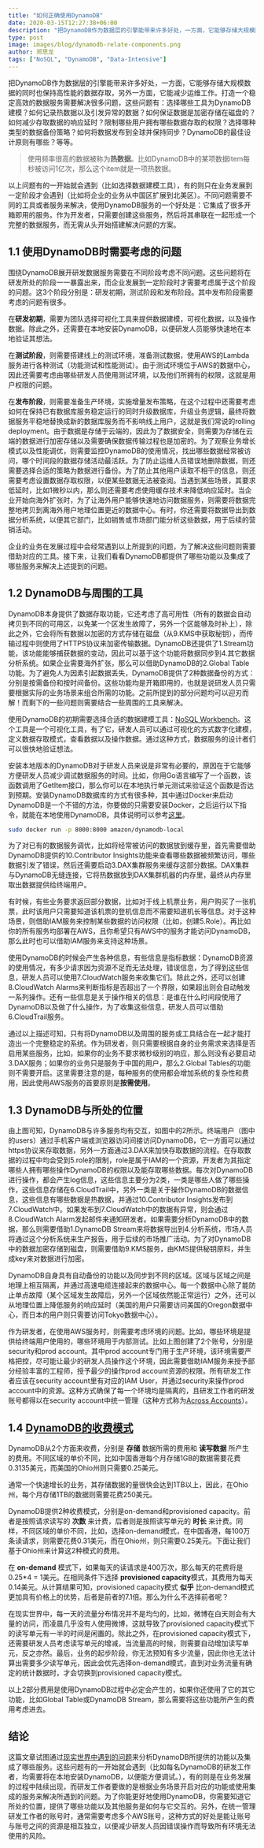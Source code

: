 ```yaml
---
title: "如何正确使用DynamoDB"
date: 2020-03-15T12:27:38+06:00
description: "把DynamoDB作为数据层的引擎能带来许多好处，一方面，它能够存储大规模数据的同时也保持高性能的数据存取，另外一方面，它能减少运维工作。打造一个稳定高效的数据服务需要解决很多问题，这些问题有：选择哪些工具为DynamoDB建模？如何记录热数据以及引发异常的数据？如何保证数据是加密存储在磁盘的？如何减少存取数据的响应延时？限制哪些用户拥有哪些数据存取的权限？选择哪种类型的数据备份策略？如何将数据发布到全球并保持同步？DynamoDB的最佳设计原则有哪些？等等。"
type: post
image: images/blog/dynamodb-relate-components.png
author: 郑思龙
tags: ["NoSQL", "DynamoDB", "Data-Intensive"]
---
```


把DynamoDB作为数据层的引擎能带来许多好处，一方面，它能够存储大规模数据的同时也保持高性能的数据存取，另外一方面，它能减少运维工作。打造一个稳定高效的数据服务需要解决很多问题，这些问题有：选择哪些工具为DynamoDB建模？如何记录热数据以及引发异常的数据？如何保证数据是加密存储在磁盘的？如何减少存取数据的响应延时？限制哪些用户拥有哪些数据存取的权限？选择哪种类型的数据备份策略？如何将数据发布到全球并保持同步？DynamoDB的最佳设计原则有哪些？等等。

> 使用频率很高的数据被称为**热数据**。比如DynamoDB中的某项数据item每秒被访问1亿次，那么这个item就是一项热数据。

以上问题有的一开始就会遇到（比如选择数据建模工具），有的则只在业务发展到一定阶段才会遇到（比如将企业的业务从中国区扩展到北美区）。不同问题需要不同的工具或者服务来解决，使用DynamoDB服务的一个好处是：它集成了很多开箱即用的服务。作为开发者，只需要创建这些服务，然后将其串联在一起形成一个完整的数据服务，而无需从头开始搭建解决问题的方案。

## 1.1 使用DynamoDB时需要考虑的问题

围绕DynamoDB展开研发数据服务需要在不同阶段考虑不同问题。这些问题将在研发所处的阶段一一暴露出来，而企业发展到一定阶段时才需要考虑属于这个阶段的问题。这3个阶段分别是：研发初期，测试阶段和发布阶段。其中发布阶段需要考虑的问题有很多。

在**研发初期**，需要为团队选择可视化工具来提供数据建模，可视化数据，以及操作数据。除此之外，还需要在本地安装DynamoDB，以便研发人员能够快速地在本地验证其想法。

在**测试阶段**，则需要搭建线上的测试环境，准备测试数据，使用AWS的Lambda服务进行各种测试（功能测试和性能测试）。由于测试环境位于AWS的数据中心，因此还需要考虑由哪些研发人员使用测试环境，以及他们所拥有的权限，这就是用户权限的问题。

在**发布阶段**，则需要准备生产环境，实施增量发布策略，在这个过程中还需要考虑如何在保持已有数据库服务稳定运行的同时升级数据库，升级业务逻辑，最终将数据服务平稳地替换成新的数据库服务而不影响线上用户，这就是我们常说的rolling deployment。由于数据是存储于云端的，因此为了数据安全，则需要为存储在云端的数据进行加密存储以及需要确保数据传输过程也是加密的。为了观察业务增长模式以及性能调优，则需要监控DynamoDB的使用情况，找出哪些数据经常被访问，哪个时间段的数据存储活动最活跃。为了防止运维人员错误地删除数据，则还需要选择合适的策略为数据进行备份。为了防止其他用户读取不相干的信息，则还需要考虑设置数据存取权限，以便某些数据无法被查阅。当遇到某些场景，其要求低延时，比如1微秒以内，那么则还需要考虑使用缓存技术来降低响应延时。当企业开始向海外扩张时，为了让海外用户能够快速地访问数据服务，则需要将数据完整地拷贝到离海外用户地理位置更近的数据中心。有时，你还需要将数据导出到数据分析系统，以便其它部门，比如销售或市场部门能分析这些数据，用于后续的营销活动。

企业的业务在发展过程中会经常遇到以上所提到的问题，为了解决这些问题则需要借助对应的工具。接下来，让我们看看DynamoDB都提供了哪些功能以及集成了哪些服务来解决上述提到的问题。

## 1.2 DynamoDB与周围的工具

DynamoDB本身提供了数据存取功能，它还考虑了高可用性（所有的数据会自动拷贝到不同的可用区，以免某一个区发生故障了，另外一个区能够及时补上），除此之外，它会将所有数据以加密的方式存储在磁盘（从9.KMS中获取秘钥），而传输过程中则使用了HTTPS协议来加密传输数据。DynamoDB还提供了1.Stream功能，该功能能够捕获数据的变动，因此可以基于这个功能将数据同步到4.其它数据分析系统。如果企业需要海外扩张，那么可以借助DynamoDB的2.Global Table功能。为了避免人为因素引起数据丢失，DynamoDB提供了2种数据备份的方式：分别是按需备份和按时间备份。这些功能均是开箱即用的，也就是说研发人员只需要根据实际的业务场景来组合所需的功能。之前所提到的部分问题均可以迎刃而解！而剩下的一些问题则需要结合一些周围的工具来解决。

使用DynamoDB的初期需要选择合适的数据建模工具：[NoSQL Workbench](https://docs.aws.amazon.com/amazondynamodb/latest/developerguide/workbench.settingup.html)。这个工具是一个可视化工具，有了它，研发人员可以通过可视化的方式数字化建模，定义数据存取模式，查看数据以及操作数据。通过这种方式，数据服务的设计者们可以很快地验证想法。

安装本地版本的DynamoDB对于研发人员来说是非常有必要的，原因在于它能够方便研发人员减少调试数据服务的时间。比如，你用Go语言编写了一个函数，该函数调用了GetItem接口，那么你可以在本地执行单元测试来验证这个函数是否达到预期。安装DynamoDB数据库的方式有很多种，其中通过Docker来启动DynamoDB是一个不错的方法，你要做的只需要安装Docker，之后运行以下指令，就能在本地使用DynamoDB。具体说明可以参考[这里](https://docs.aws.amazon.com/amazondynamodb/latest/developerguide/DynamoDBLocal.Docker.html)。

```bash
sudo docker run -p 8000:8000 amazon/dynamodb-local
```

为了对已有的数据服务调优，比如将经常被访问的数据放到缓存里，首先需要借助DynamoDB提供的10.Contributor Insights功能来查看哪些数据被频繁访问，哪些数据引发了错误，然后还需要启动3.DAX集群服务来缓存这部分数据。DAX集群与DynamoDB无缝连接，它将热数据放到DAX集群机器的内存里，最终从内存里取出数据提供给终端用户。

有时候，有些业务要求返回部分数据，比如对于线上机票业务，用户购买了一张机票，此时该用户只需要知道该机票的登机信息而不需要知道机长等信息。对于这种场景，则借助IAM服务来控制某些数据的访问权限（比如，创建5.Role）。再比如你的所有服务均部署在AWS，且你希望只有AWS中的服务才能访问DynamoDB，那么此时也可以借助IAM服务来支持这种场景。

使用DynamoDB的时候会产生各种信息，有些信息是指标数据：DynamoDB资源的使用情况，有多少请求因为资源不足而无法处理，错误信息，为了得到这些信息，研发人员可以使用7.CloudWatch服务来收集它们。除此之外，还可以创建8.CloudWatch Alarms来判断指标是否超出了一个界限，如果超出则会自动触发一系列操作。还有一些信息是关于操作相关的信息：是谁在什么时间段使用了DynamoDB以及做了什么操作，为了收集这些信息，研发人员可以借助6.CloudTrail服务。

通过以上描述可知，只有将DynamoDB以及周围的服务或工具结合在一起才能打造出一个完整稳定的系统。作为研发者，则只需要根据自身的业务需求来选择是否启用某些服务，比如，如果你的业务不要求微秒级别的响应，那么则没有必要启动3.DAX服务；如果你的业务只是服务于中国的用户，那么2.Global Tables的功能则不需要开启。这里需要注意的是，每种服务的使用都会增加系统的复杂性和费用，因此使用AWS服务的首要原则是**按需使用**。

## 1.3 DynamoDB与所处的位置

由上图可知，DynamoDB与许多服务均有交互，如图中的2所示。终端用户（图中的users）通过手机客户端或浏览器访问间接访问DynamoDB，它一方面可以通过https协议来存取数据，另外一方面通过3.DAX来加快存取数据的流程。在存取数据的过程中均会受到5.role的限制，role是属于IAM的一个资源，开发者为其指定哪些人拥有哪些操作DynamoDB的权限以及能存取哪些数据。每次对DynamoDB进行操作，都会产生log信息，这些信息主要分为2类，一类是哪些人做了哪些操作，这些信息存储在6.CloudTrail中，另外一类是关于操作DynamoDB的数据信息，这些信息有哪些数据是热数据，并通过10.Contributor Insights发布到7.CloudWatch中。如果发布到7.CloudWatch中的数据有异常，则会通过8.CloudWatch Alarm发起邮件来通知研发者。如果需要分析DynamoDB中的数据，那么则需要借助1.DynamoDB Stream来将数据导出到4.分析系统，市场人员将通过这个分析系统来生产报告，用于后续的市场推广活动。为了对DynamoDB中的数据加密存储到磁盘，则需要借助9.KMS服务，由KMS提供秘钥原料，并生成key来对数据进行加密。

DynamoDB自身具有自动备份的功能以及同步到不同的区域。区域与区域之间是地理上相互隔离，并通过高速电缆连接起来的数据中心。每一个数据中心除了能防止单点故障（某个区域发生故障后，另外一个区域依然能正常运行）之外，还可以从地理位置上降低服务的响应延时（美国的用户只需要访问美国的Oregon数据中心，而日本的用户则只需要访问Tokyo数据中心）。

作为研发者，在使用AWS服务时，则需要考虑环境的问题。比如，哪些环境是提供给终端用户使用的，哪些环境用于内部测试。比如上图创建了2个账号，分别是security和prod account。其中prod account专门用于生产环境，该环境需要严格把控，尽可能让最少的研发人员操作这个环境，因此需要借助IAM服务来授予部分经验丰富的工程师，授予最少的操作prod account资源的权限。所有研发工作者应该在security account里有对应的IAM User，并通过security来操作prod account中的资源。这种方式确保了每一个环境均是隔离的，且研发工作者的研发账号都得以在security account中统一管理（这种方式称为[Across Accounts](https://2cloudlab.com/portfolio/how-to-construct-enterprise-accounts/)）。

## 1.4 [DynamoDB的收费模式](https://aws.amazon.com/dynamodb/pricing/on-demand/)

DynamoDB从2个方面来收费，分别是 **存储** 数据所需的费用和 **读写数据** 所产生的费用。不同区域的单价不同，比如中国香港每个月存储1GB的数据需要花费0.3135美元，而美国的Ohio州则只需要0.25美元。

通常一个快速增长的业务，其存储数据的量很快会达到1TB以上，因此，在Ohio州，每个月存储1TB的数据则需要花费250美元。

DynamoDB提供2种收费模式，分别是on-demand和provisioned capacity。前者是按照请求读写的 **次数** 来计费，后者则是按照读写单元的 **时长** 来计费。同样，不同区域的单价不同，比如，选择on-demand模式，在中国香港，每100万条读请求，则需要花费0.31美元，而在Ohio州，则只需要0.25美元。下面让我们基于Ohio州来计算这2种模式的费用。

在 **on-demand** 模式下，如果每天的读请求是400万次，那么每天的花费将是0.25*4 = 1美元。在相同条件下选择 **provisioned capacity**模式，其费用为每天0.14美元。从计算结果可知，provisioned capacity模式 **似乎** 比on-demand模式更加具有价格上的优势，后者是前者的7.1倍。那么为什么不选择前者呢？

在现实世界中，每一天的流量分布情况并不是均匀的，比如，微博在白天则会有大量的访问，而凌晨几乎没有人使用微博，这就导致了provisioned capacity模式下的读写单元有一半的时间是闲置的。除此之外，在provisioned capacity模式下，还需要研发人员考虑读写单元的增减，当流量高的时候，则需要自动增加读写单元，反之亦然。最后，业务的起步阶段，你无法预知有多少流量，因此你也无法计算出需要多少读写单元，因此会优先选择on-demand模式，直到对业务流量有确定的统计数据时，才会切换到provisioned capacity模式。

以上2部分费用是使用DynamoDB过程中必定会产生的，如果你还使用了它的其它功能，比如Global Table或DynamoDB Stream，那么需要将这些功能所产生的费用考虑进去。

## 结论

这篇文章试图通过[现实世界中遇到的问题](https://2cloudlab.com/nosql/amazon-back-end-data-system/)来分析DynamoDB所提供的功能以及集成了哪些服务。这些问题有的一开始就会遇到（比如每名DynamoDB的研发工作者，均需要将在本地安装DynamoDB，以便能方便调试。），有的则是在业务发展的过程中陆续出现，而研发工作者要做的是根据业务场景开启对应的功能或使用集成的服务来解决所遇到的问题。为了你能更好地使用DynamoDB，你需要知道它所处的位置，提供了哪些功能以及其他服务是如何与它交互的。另外，在统一管理研发工作者的账号时，通常需要考虑多个AWS账号，这种方式的好处是能让账号与账号之间的资源是相互独立，以便减少研发人员因错误操作而导致所有环境无法使用的风险。